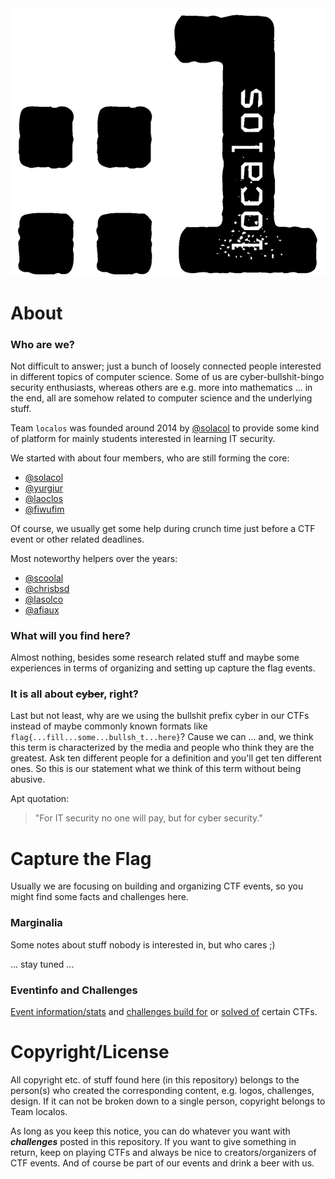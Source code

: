 <picture>
  <source media="(prefers-color-scheme: dark)" srcset="https://github.com/localos/.github/blob/main/images/logo_light.png?raw=true">
  <source media="(prefers-color-scheme: light)" srcset="https://github.com/localos/.github/blob/main/images/logo_dark.png?raw=true">
  <img alt="localos logo" src="https://github.com/localos/.github/blob/main/images/logo_dark.png?raw=true">
</picture>

# About 

### Who are we?
Not difficult to answer; just a bunch of loosely connected people interested in different topics of computer science. Some of us are cyber-bullshit-bingo security enthusiasts, whereas others are e.g. more into mathematics ... in the end, all are somehow related to computer science and the underlying stuff.

Team `localos` was founded around 2014 by [@solacol](https://github.com/solacol) to provide some kind of platform for mainly students interested in learning IT security.

We started with about four members, who are still forming the core:

- [@solacol](https://github.com/solacol)
- [@yurgiur](https://github.com/yurgiur)
- [@laoclos](https://github.com/laoclos)
- [@fiwufim](https://github.com/fiwufim)

Of course, we usually get some help during crunch time just before a CTF event or other related deadlines.

Most noteworthy helpers over the years:

- [@scoolal](https://github.com/scoolal)
- [@chrisbsd](https://github.com/chrisbsd/)
- [@lasolco](https://github.com/lasolco)
- [@afiaux](https://github.com/afiaux)

### What will you find here?
Almost nothing, besides some research related stuff and maybe some experiences in terms of organizing and setting up capture the flag events.

### It is all about ~~cyber~~, right?
Last but not least, why are we using the bullshit prefix cyber in our CTFs instead of maybe commonly known formats like `flag{...fill...some...bullsh_t...here}`? Cause we can ... and, we think this term is characterized by the media and people who think they are the greatest. Ask ten different people for a definition and you'll get ten different ones.
So this is our statement what we think of this term without being abusive.

Apt quotation:
> 
> "For IT security no one will pay, but for cyber security."
> 

# Capture the Flag
Usually we are focusing on building and organizing CTF events, so you might find some facts and challenges here.

### Marginalia
Some notes about stuff nobody is interested in, but who cares ;)

... stay tuned ...

### Eventinfo and Challenges
[Event information/stats](content/events) and [challenges build for](content/events) or [solved of](content/writeups) certain CTFs.

# Copyright/License
All copyright etc. of stuff found here (in this repository) belongs to the person(s) who created the corresponding content, e.g. logos, challenges, design. If it can not be broken down to a single person, copyright belongs to Team localos.

As long as you keep this notice, you can do whatever you want with **_challenges_** posted in this repository. If you want to give something in return, keep on playing CTFs and always be nice to creators/organizers of CTF events. And of course be part of our events and drink a beer with us.
